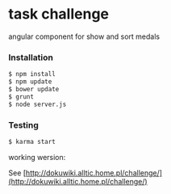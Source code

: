 # task challenge

angular component for show and sort medals 

### Installation

```sh
$ npm install
$ npm update
$ bower update
$ grunt
$ node server.js

```

### Testing

```sh
$ karma start

```


working wersion:

See [http://dokuwiki.alltic.home.pl/challenge/](http://dokuwiki.alltic.home.pl/challenge/)
